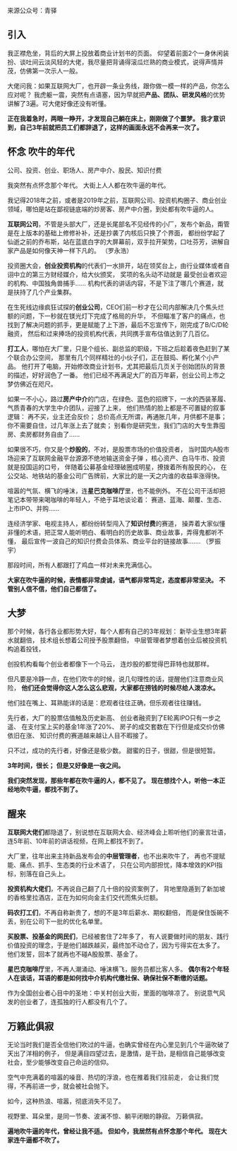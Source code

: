 来源公众号：青驿

## 引入

我正襟危坐，背后的大屏上投放着商业计划书的页面。
仰望着前面2个一身休闲装扮、谈吐间云淡风轻的大佬，我尽量把背诵得滚瓜烂熟的商业模式，说得声情并茂，仿佛第一次示人一般。

大佬问我：如果互联网大厂，也开辟一条业务线，跟你做一模一样的产品，你怎么应对呢？
我虎躯一震，突然有点语塞，因为早就把**产品、团队、研发风格**的优势讲解了3遍。可大佬好像还没有听懂。

**正在我着急时，两眼一睁开，才发现自己躺在床上，刚刚做了个噩梦。**
**我才意识到，自己3年前就把员工们都辞退了，这样的画面永远不会再来一次了。**

## 怀念 吹牛的年代
公司、投资、创业、职场人、房产中介、股民、知识付费

我突然有点怀念那个年代。
大街上人人都在吹牛逼的年代。

我记得2018年之前，或者是2019年之前，互联网公司、投资机构圈子、商业创业领域，哪怕是站在鄙视链底端的炒房客、房产中介圈，到处都有吹牛逼的人。

**互联网公司**，不管是头部大厂，还是长尾部名不见经传的小厂，发布个新品，甭管是在上版本的基础上修修补补，还是抄袭了内核后只换了个界面，
都纷纷学起了仙逝之前的乔布斯，站在蓝底白字的大屏幕前，双手拉开架势，口吐芬芳，讲解自家产品是如何像天神一样下凡的。
（罗永浩）

投资圈大会，**创业投资机构**的代表们一水排开，站在领奖台上，由行业媒体或者自诩中立的第三方财经媒介，给大伙颁奖，
奖项的名头动不动就是 最受创业者欢迎的机构、中国独角兽捕手……
机构代表的讲话内容，不是下注了哪几个赛道，就是扶持了几个产业集群。

在生死线边缘疯狂试探的**创业公司**，CEO们前一秒才在公司内部解决几个焦头烂额的问题，下一秒就在镁光灯下完成了格局的升华，
不但瞄准了客户的痛点，也找到了解决问题的抓手，更是赋能了上下游，最后不忘宣传下，刚完成了B/C/D轮融资，
然后和过来捧场的投资机构代表，共同携手宣布估值达到了几百亿。

**打工人**，哪怕在大厂里，只是个组长、副总监的职级，下班之后趁着夜色赶到了某个联合办公空间，
那里有几个同样精壮的小伙子们，正在鼓捣、孵化某个小产品。
他打开了电脑，开始修改商业计划书，尤其把最后几页关于创始团队的背景的描述，好好润色了一番。
他们已经不再满足大厂的百万年薪，创业公司上市之梦仿佛近在咫尺。

如果一不小心，路过**房产中介**的门店，在绿色、蓝色的招牌下，一水的西装革履、气质青春的大学生中介团队，迎接了上来，
他们热情的脸上都是不可置疑的叙事逻辑：
再不买，业主还会反价；
总价高点无所谓，再通胀几年，月供都不是事；
你不需要自住，过几年涨上去了就卖；
别看你是研究生，我们门店的大专生靠囤房、卖房都财务自由了……

如果很不巧，你又是个**炒股的**，不对，是股票市场的价值投资者，
当时国内A股市场迎来了互联网金融平台源源不绝地输送资金子弹 ，核心资产、白马牛市、投资就是投国运的口号，
伴随着公募基金经理破圈成明星，撩拨着所有股民的心，
在公交站、地铁站的基金公司广告牌前，大家比的是一天之内谁的收益率涨得快。

喧嚣的气氛、横飞的唾沫，连**星巴克咖啡厅**里，也不能例外。
不在公司干活却把笔记本带带来喝咖啡的年轻人，不绝于耳地谈论着：
赛道、蓝海、颠覆、生态、上市IPO、并购……

连经济学家、电视主持人，都纷纷转型闯入了**知识付费**的赛道，
操弄着大家似懂非懂的术语，把正常人能听明白、看明白的历史故事、商业故事，弄得鬼都听不懂，
最后宣传一波自己的知识付费会员体系、商业平台的链接故事…….
（罗振宇）

那段时间，所有人都跟打了鸡血一样对未来充满信心。

**大家在吹牛逼的时候，表情都非常虔诚，语气都非常笃定，态度都非常坚决。**
**不管别人信不信，他们自己都信了。**

## 大梦
那个时候，各行各业都形势大好，每个人都有自己的3年规划：
新毕业生想3年薪水就翻倍，
技术组长想着公司授予股票翻倍，
中层管理者梦想着创业后被投资机构追着投钱，

创投机构看每个创业者都像下一个马云，
连炒股的都觉得巴菲特也就那样。

但凡要是冷静一点，在他们吹牛的时候，说几句理性的话，提醒他们注意商业风险，
**他们还会觉得你这人怎么这么悲观，大家都在捞钱的时候尽给人泼凉水。**

他们挂在嘴上、耳熟能详的话是：悲观者往往正确，但乐观者往往赚钱。

先行者，大厂的股票估值触及历史新高、
创业者融资到了E轮离IPO只有一步之遥、
在支付宝上买的基金1年涨了20%、
房子的成交套数在下行但是成交价仿佛依旧在涨、
知识付费的赛道越来越让人目不暇接了。

只不过，成功的先行者，好像还是极少数。
甜蜜的日子，很甜，但是很短暂。

**3年时间，很长；**
**但是又好像是一夜之间。**

**我们突然发现，那些年都在吹牛逼的人，都不见了。**
**现在想找个人，听他一本正经地吹牛逼，都找不到了。**

## 醒来

**互联网大佬们**都隐退了，别说想在互联网大会、经济峰会上聆听他们的豪言壮语，连5年前、10年前的讲话视频，在网上都找不到了。

大厂里，往年出来主持新品发布会的**中层管理者**，也不出来吹牛了，
再也不提赋能、痛点、抓手、生态类的行业术语了，
只在公司内部担忧，降本增效的KPI指标，别落在自己头上。

**投资机构大佬们**，不再说自己翻了几十倍的投资案例了，
背地里隐遁到了新加坡的香格里拉酒店，正在为如何向金主们交代而焦头烂额。

**码农打工们**，不再自称新贵了，想的不是3年后薪水、期权翻倍，
而是保住饭碗不丢，别在公司下一批的优化名单里。

**买股票、投基金的网民们**，已经被套住了2年多了，
有人说要做时间的朋友、践行价值投资的理念，于是他们越跌越买，最终加不动仓了，因为亏得实在太多了。
他们发誓，回本了就再也不碰A股股票、基金了。

**星巴克咖啡厅**里，不再人潮涌动、唾沫横飞，服务员都比客人多。
**偶尔有2个年轻人在谈话，耳语的都是如何找中介机构代缴社保、确保社保不断缴的话题。**

作为全国创业者心目中的圣地：中关村创业大街，里面的咖啡凉了。
别说意气风发的创业者了，连孤独的行人都没有几个了。

## 万籁此俱寂
无论当时我们是否全信他们吹过的牛逼，也确实曾经在内心里见到几个牛逼吹破了天出了洋相的例子，
但是满目四望过去，是激情，是干劲，是相信自己能够改变社会，至少能够改变自己命运的信仰。

空气中充满着的喧嚣的噪音、热切的浮浪，也在推着我们往前走，
会让我们觉得，不再前进一步，就会被社会抛下。

如今，这种热浪、喧嚣，彻底消失不见了。

视野里、耳朵里，是同一节奏、波澜不惊、躺平闭眼的静寂。
万籁俱寂。

**遍地吹牛逼的年代，曾经让我不适。**
**但如今，我居然有点怀念那个年代。**
**现在大家连牛逼都不吹了。**

